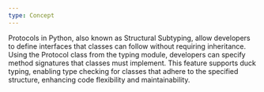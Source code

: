 ```yaml
---
type: Concept
---
```


Protocols in Python, also known as Structural Subtyping, allow developers to define interfaces that classes can follow without requiring inheritance. Using the Protocol class from the typing module, developers can specify method signatures that classes must implement. This feature supports duck typing, enabling type checking for classes that adhere to the specified structure, enhancing code flexibility and maintainability.